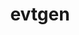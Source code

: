 ---
title: "evtgen"
layout: cache
categories: [package, develop]
meta: {"versions": ["02.02.01", "02.02.03"], "compilers": ["gcc@=11.4.0"], "oss": ["ubuntu22.04"], "platforms": ["linux"], "targets": ["x86_64_v3"], "stacks": ["hep", "root"], "num_specs": 4, "num_specs_by_stack": {"hep": 4, "root": 4}}
spec_details: [{"hash": "2uiuhp3biiorj7bndaytcszfibulj262", "compiler": "gcc@=11.4.0", "versions": ["02.02.01"], "os": "ubuntu22.04", "platform": "linux", "target": "x86_64_v3", "variants": ["build_system=cmake", "build_type=Release", "generator=make", "~hepmc3", "~ipo", "~photos", "~pythia8", "~tauola"], "stacks": ["hep", "root"], "size": "-", "tarball": "https://binaries.spack.io/develop/build_cache/linux-ubuntu22.04-x86_64_v3/gcc-11.4.0/evtgen-02.02.01/linux-ubuntu22.04-x86_64_v3-gcc-11.4.0-evtgen-02.02.01-2uiuhp3biiorj7bndaytcszfibulj262.spack"}, {"hash": "6vs4ogrsuvvo2smdqcrxb2ii6svwd5ja", "compiler": "gcc@=11.4.0", "versions": ["02.02.01"], "os": "ubuntu22.04", "platform": "linux", "target": "x86_64_v3", "variants": ["build_system=cmake", "build_type=Release", "generator=make", "~hepmc3", "~ipo", "~photos", "~pythia8", "~tauola"], "stacks": ["hep", "root"], "size": "-", "tarball": "https://binaries.spack.io/develop/build_cache/linux-ubuntu22.04-x86_64_v3/gcc-11.4.0/evtgen-02.02.01/linux-ubuntu22.04-x86_64_v3-gcc-11.4.0-evtgen-02.02.01-6vs4ogrsuvvo2smdqcrxb2ii6svwd5ja.spack"}, {"hash": "6ivcio6m3ahhhtqtci2crj2jz2thu5xh", "compiler": "gcc@=11.4.0", "versions": ["02.02.03"], "os": "ubuntu22.04", "platform": "linux", "target": "x86_64_v3", "variants": ["build_system=cmake", "build_type=Release", "generator=make", "~hepmc3", "~ipo", "~photos", "~pythia8", "~sherpa", "~tauola"], "stacks": ["hep", "root"], "size": "-", "tarball": "https://binaries.spack.io/develop/build_cache/linux-ubuntu22.04-x86_64_v3/gcc-11.4.0/evtgen-02.02.03/linux-ubuntu22.04-x86_64_v3-gcc-11.4.0-evtgen-02.02.03-6ivcio6m3ahhhtqtci2crj2jz2thu5xh.spack"}, {"hash": "ttwson7y5tfe2e7ulflwfk6esebewugq", "compiler": "gcc@=11.4.0", "versions": ["02.02.03"], "os": "ubuntu22.04", "platform": "linux", "target": "x86_64_v3", "variants": ["build_system=cmake", "build_type=Release", "generator=make", "~hepmc3", "~ipo", "~photos", "~pythia8", "~sherpa", "~tauola"], "stacks": ["hep", "root"], "size": "-", "tarball": "https://binaries.spack.io/develop/build_cache/linux-ubuntu22.04-x86_64_v3/gcc-11.4.0/evtgen-02.02.03/linux-ubuntu22.04-x86_64_v3-gcc-11.4.0-evtgen-02.02.03-ttwson7y5tfe2e7ulflwfk6esebewugq.spack"}]
---